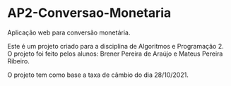 # AP2-Conversao-Monetaria
Aplicação web para conversão monetária.

Este é um projeto criado para a disciplina de Algoritmos e Programação 2.
O projeto foi feito pelos alunos: Brener Pereira de Araújo e Mateus Pereira Ribeiro.
  
O projeto tem como base a taxa de câmbio do dia 28/10/2021.
